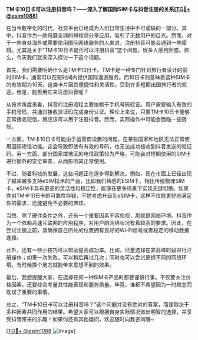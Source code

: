 **TM卡10日卡可以注册抖音吗？——深入了解国际SIM卡与抖音注册的关系[[TG💪+ @esim1088](https://t.me/s/esim1088)]**

在当今数字化的时代，社交平台已经成为人们日常生活中不可或缺的一部分。其中，抖音作为一款风靡全球的短视频分享应用，吸引了无数用户的目光。然而，对于一些身处海外或需要使用国际网络服务的人来说，注册抖音可能会遇到一些障碍。尤其是关于“TM卡10日卡是否可以注册抖音”这个问题，很多人感到困惑。那么，今天我们就来深入探讨一下这个话题。

首先，我们需要明确什么是TM卡10日卡。TM卡是一种专门针对旅行者设计的临时SIM卡，通常可以在短时间内提供国际漫游服务。而10日卡则意味着这种SIM卡的有效期为10天。这类卡片因其便捷性和灵活性，受到许多短期出国旅行者的欢迎。但是，能否用它来注册抖音呢？

从技术角度来看，抖音的注册流程主要依赖于手机号码验证。用户需要输入有效的手机号码，并通过接收验证码完成身份认证。理论上来说，只要TM卡10日卡能够正常接收短信，就应该可以用于注册抖音。然而，实际操作中可能会面临一些限制。

一方面，TM卡10日卡可能由于运营商设置的问题，在某些国家和地区无法正常使用国际短信功能。这会导致即使有有效的号码，也无法成功接收到抖音发送的验证码。另一方面，部分国家或地区的电信政策较为严格，可能会对短期使用的SIM卡进行额外的安全审查，从而影响其正常使用。

不过，随着科技的发展，这些问题正在逐步得到解决。例如，现在市面上已经出现了越来越多支持eSIM技术的产品，比如我们熟悉的ESIM卡。相比传统物理SIM卡，eSIM卡具有更高的灵活性和稳定性，能够在更多场景下实现无缝切换。如果你对TM卡10日卡的可靠性存疑，不妨考虑升级到eSIM卡，这样不仅能更好地满足你的需求，还能避免不必要的麻烦。

当然，除了硬件条件之外，还有一个重要因素不容忽视，那就是网络环境。抖音作为一个依赖高速互联网的应用程序，对用户的网络状况有着较高的要求。因此，在尝试注册之前，请确保自己所处的位置拥有良好的Wi-Fi信号或者稳定的移动数据连接。

此外，还有一些小技巧可以帮助提高成功率。比如，尽量选择在非高峰时段进行注册操作；如果一次失败，可以稍后再试几次；同时也可以尝试更换不同的网络环境，有时候换个地方就能带来意想不到的效果。

最后，我想提醒大家，在选择任何一种SIM卡产品时都要谨慎行事。不仅要关注价格因素，还要综合考量其性能表现和服务质量。毕竟，谁都不希望因为一时疏忽而耽误了重要的事情。

总之，“TM卡10日卡可以注册抖音吗？”这个问题并没有绝对的答案，而是取决于多种因素共同作用的结果。希望大家可以根据自身实际情况做出明智的选择，并享受抖音带来的乐趣！如果你还有其他疑问，欢迎随时向我咨询哦~

[[TG💪+ @esim1088](https://t.me/s/esim1088) ![Image](https://i.postimg.cc/4NQfJmqS/Snipaste-2025-05-13-00-14-12.png)]